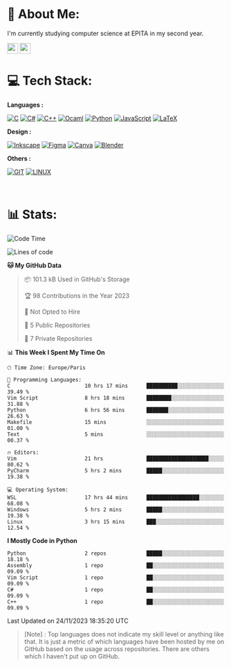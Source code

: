<h1 data-color="red">💫 About Me:</h1>
<p>I'm currently studying computer science at EPITA in my second year.</p>


<a href="https://discord.gg/Nchpg#3801"><img height=25 src="https://img.shields.io/badge/Discord-%237289DA.svg?style=for-the-badge&logo=discord&logoColor=white"/></a>
<a href="https://gitlab.com/Nchpg"><img height=25 src="https://img.shields.io/badge/Gitlab-%23FFA32D.svg?style=for-the-badge&logo=gitlab&logoColor=white"/></a>
<br>

<h1>💻 Tech Stack:</h1>

**Languages :**

<a href="#">![C](https://img.shields.io/badge/c-%2300599C.svg?style=for-the-badge&logo=c&logoColor=white)</a> 
<a href="#">![C#](https://img.shields.io/badge/c%23-%23239120.svg?style=for-the-badge&logo=c-sharp&logoColor=white)</a> 
<a href="#">![C++](https://img.shields.io/badge/c++-%2300599C.svg?style=for-the-badge&logo=c%2B%2B&logoColor=white)</a> 
<a href="#">![Ocaml](https://img.shields.io/badge/ocaml-E5E2DE?style=for-the-badge&logo=ocaml&logoColor=FF9308)</a> 
<a href="#">![Python](https://img.shields.io/badge/python-3670A0?style=for-the-badge&logo=python&logoColor=ffdd54)</a> 
<a href="#">![JavaScript](https://img.shields.io/badge/javascript-%23323330.svg?style=for-the-badge&logo=javascript&logoColor=%23F7DF1E)</a> 
<a href="#">![LaTeX](https://img.shields.io/badge/latex-%23008080.svg?style=for-the-badge&logo=latex&logoColor=white)</a>

**Design :**

<a href="#">![Inkscape](https://img.shields.io/badge/Inkscape-e0e0e0?style=for-the-badge&logo=inkscape&logoColor=080A13)</a> 
<a href="#">![Figma](https://img.shields.io/badge/figma-%23F24E1E.svg?style=for-the-badge&logo=figma&logoColor=white)</a> 
<a href="#">![Canva](https://img.shields.io/badge/Canva-%2300C4CC.svg?style=for-the-badge&logo=Canva&logoColor=white)</a> 
<a href="#">![Blender](https://img.shields.io/badge/blender-%23F5792A.svg?style=for-the-badge&logo=blender&logoColor=white)</a> 

**Others :**

<a href="#">![GIT](https://img.shields.io/badge/Git-fc6d26?style=for-the-badge&logo=git&logoColor=white)</a> 
<a href="#">![LINUX](https://img.shields.io/badge/Linux-FCC624?style=for-the-badge&logo=linux&logoColor=black)</a> 


<br>

<h1>📊 Stats:</h1>

<!--START_SECTION:waka-->
![Code Time](http://img.shields.io/badge/Code%20Time-152%20hrs%2049%20mins-blue)

![Lines of code](https://img.shields.io/badge/From%20Hello%20World%20I%27ve%20Written-5.5%20million%20lines%20of%20code-blue)

**🐱 My GitHub Data** 

> 📦 101.3 kB Used in GitHub's Storage 
 > 
> 🏆 98 Contributions in the Year 2023
 > 
> 🚫 Not Opted to Hire
 > 
> 📜 5 Public Repositories 
 > 
> 🔑 7 Private Repositories 
 > 
📊 **This Week I Spent My Time On** 

```text
🕑︎ Time Zone: Europe/Paris

💬 Programming Languages: 
C                        10 hrs 17 mins      ██████████░░░░░░░░░░░░░░░   39.49 % 
Vim Script               8 hrs 18 mins       ████████░░░░░░░░░░░░░░░░░   31.88 % 
Python                   6 hrs 56 mins       ███████░░░░░░░░░░░░░░░░░░   26.63 % 
Makefile                 15 mins             ░░░░░░░░░░░░░░░░░░░░░░░░░   01.00 % 
Text                     5 mins              ░░░░░░░░░░░░░░░░░░░░░░░░░   00.37 % 

🔥 Editors: 
Vim                      21 hrs              ████████████████████░░░░░   80.62 % 
PyCharm                  5 hrs 2 mins        █████░░░░░░░░░░░░░░░░░░░░   19.38 % 

💻 Operating System: 
WSL                      17 hrs 44 mins      █████████████████░░░░░░░░   68.08 % 
Windows                  5 hrs 2 mins        █████░░░░░░░░░░░░░░░░░░░░   19.38 % 
Linux                    3 hrs 15 mins       ███░░░░░░░░░░░░░░░░░░░░░░   12.54 % 
```

**I Mostly Code in Python** 

```text
Python                   2 repos             █████░░░░░░░░░░░░░░░░░░░░   18.18 % 
Assembly                 1 repo              ██░░░░░░░░░░░░░░░░░░░░░░░   09.09 % 
Vim Script               1 repo              ██░░░░░░░░░░░░░░░░░░░░░░░   09.09 % 
C#                       1 repo              ██░░░░░░░░░░░░░░░░░░░░░░░   09.09 % 
C++                      1 repo              ██░░░░░░░░░░░░░░░░░░░░░░░   09.09 % 
```




 Last Updated on 24/11/2023 18:35:20 UTC
<!--END_SECTION:waka-->

 > [Note] : Top languages does not indicate my skill level or anything like that. It is just a metric of which languages have been hosted by me on GitHub based on the usage across repositories. There are others which I haven't put up on GitHub.</span>
